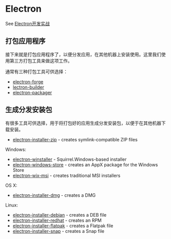 # Electron 

 See [Electron开发实战](https://segmentfault.com/a/1190000014209821) 


## 打包应用程序
接下来就是打包应用程序了，以便分发应用，在其他机器上安装使用。这里我们使用第三方打包工具来做这项工作。

通常有三种打包工具可供选择：
* [electron-forge](https://github.com/electron-userland/electron-forge)
* [lectron-builder](https://github.com/electron-userland/electron-builder)
* [electron-packager](https://github.com/electron/electron-packager)
## 生成分发安装包

有很多工具可供选择，用于将打包好的应用生成分发安装包，以便于在其他机器下载安装。 
* [electron-installer-zip](https://github.com/mongodb-js/electron-installer-zip) - creates symlink-compatible ZIP files

Windows:
* [electron-winstaller]() - Squirrel.Windows-based installer
* [electron-windows-store]() - creates an AppX package for the Windows Store
* [electron-wix-msi]() - creates traditional MSI installers

OS X:
* [electron-installer-dmg]() - creates a DMG

Linux:
* [electron-installer-debian]() - creates a DEB file
* [electron-installer-redhat]() - creates an RPM
* [electron-installer-flatpak]() - creates a Flatpak file
* [electron-installer-snap]() - creates a Snap file

